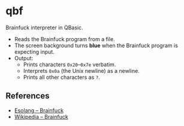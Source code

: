 # qbf
Brainfuck interpreter in QBasic.
* Reads the Brainfuck program from a file.
* The screen background turns **blue** when the Brainfuck program is expecting input.
* Output:
  * Prints characters `0x20`&ndash;`0x7e` verbatim.
  * Interprets `0x0a` (the Unix newline) as a newline.
  * Prints all other characters as `?`.

## References
* [Esolang &ndash; Brainfuck](http://esolangs.org/wiki/brainfuck)
* [Wikipedia &ndash; Brainfuck](http://en.wikipedia.org/wiki/Brainfuck)

